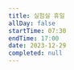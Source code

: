 ```yaml
---
title: 실험실 휴일
allDay: false
startTime: 07:30
endTime: 17:00
date: 2023-12-29
completed: null
---
```

